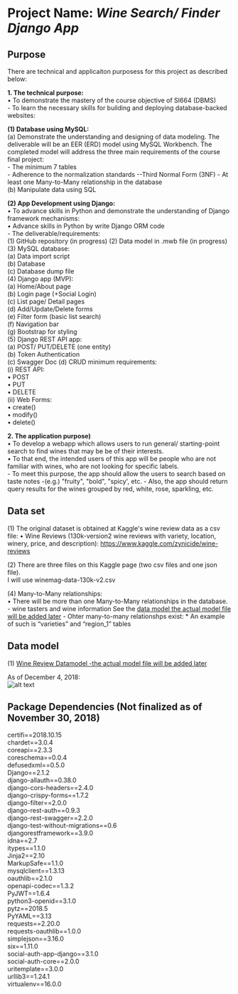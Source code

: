 # Project Name: *Wine Search/ Finder Django App* #  


## Purpose  ##
There are technical and applicaiton purposess for this project as described below:  

**1. The technical purpose:**  
    • To demonstrate the mastery of the course objective of SI664 (DBMS)  
        - To learn the necessary skills for building and deploying database-backed websites:  

**(1) Database using MySQL:**  
            (a) Demonstrate the understanding and designing of data modeling.  The deliverable will be an EER (ERD) 
            model using MySQL Workbench. The completed model will address the three main requirements of the course
             final project:  
             - The minimum 7 tables  
             - Adherence to the normalization standards --Third Normal Form (3NF)
             - At least one Many-to-Many relationship in the database  
            (b) Manipulate data using SQL

**(2) App Development using Django:**  
    • To advance skills in Python and demonstrate the understanding of Django framework 
 mechanisms:  
    • Advance skills in Python by write Django ORM code  
        - The deliverable/requirements:  
            (1) GitHub repository (in progress)
            (2) Data model in .mwb file (in progress)
            (3) MySQL database:  
                (a) Data import script  
                (b) Database  
                (c) Database dump file  
            (4) Django app (MVP):  
                (a) Home/About page  
                (b) Login page (+Social Login)  
                (c) List page/ Detail pages  
                (d) Add/Update/Delete forms  
                (e) Filter form (basic list search)  
                (f) Navigation bar  
                (g) Bootstrap for styling  
            (5) Django REST API app:  
                (a) POST/ PUT/DELETE (one entity)  
                (b) Token Authentication  
                (c) Swagger Doc
                (d) CRUD minimum requirements:  
                    (i) REST API:  
                        • POST  
                        • PUT  
                        • DELETE    
                    (ii) Web Forms:  
                        • create()  
                        • modify()  
                        • delete()  
                                                                   
**2. The application purpose)**  
    • To develop a webapp which allows users to run general/ starting-point search to find wines that 
    may be be of their interests.  
    • To that end, the intended users of this app will be people who are not familiar with wines, who are not
     looking for specific labels.  
        - To meet this purpose, the app should allow the users to search based on taste notes -(e.g.) "fruity", "bold", 
        "spicy', etc.
        - Also, the app should return query results for the wines grouped by red, white, rose, sparkling, etc.
        
## Data set
(1) The original dataset is obtained at Kaggle's wine review data as a csv file:
•	Wine Reviews (130k-version2 wine reviews with variety, location, winery, price, 
and description): <https://www.kaggle.com/zynicide/wine-reviews>  

(2) There are three files on this Kaggle page (two csv files and one json file).  
I will use winemag-data-130k-v2.csv  

(4) Many-to-Many relationships:  
    •	There will be more than one Many-to-Many relationships in the database.  
        - wine tasters and wine information  See the [data model the actual model file will be added later](https://github.com/lopiyuquita/si664finalproject)
        - Ohter many-to-many relationshps exist:
            * An example of such is “varieties” and “region_1” tables


## Data model
(1) [Wine Review Datamodel -the actual model file will be added later](https://github.com/lopiyuquita/si664finalproject)  

As of December 4, 2018:  
![alt text](https://github.com/lopiyuquita/si664finalproject/blob/master/winesearch/static/si664finalprojectdatamodelDec4-1311.png)

## Package Dependencies (Not finalized as of November 30, 2018)
certifi==2018.10.15  
chardet==3.0.4  
coreapi==2.3.3  
coreschema==0.0.4  
defusedxml==0.5.0  
Django==2.1.2  
django-allauth==0.38.0  
django-cors-headers==2.4.0  
django-crispy-forms==1.7.2  
django-filter==2.0.0  
django-rest-auth==0.9.3  
django-rest-swagger==2.2.0  
django-test-without-migrations==0.6  
djangorestframework==3.9.0  
idna==2.7  
itypes==1.1.0  
Jinja2==2.10  
MarkupSafe==1.1.0  
mysqlclient==1.3.13  
oauthlib==2.1.0  
openapi-codec==1.3.2  
PyJWT==1.6.4  
python3-openid==3.1.0  
pytz==2018.5  
PyYAML==3.13  
requests==2.20.0  
requests-oauthlib==1.0.0  
simplejson==3.16.0  
six==1.11.0  
social-auth-app-django==3.1.0  
social-auth-core==2.0.0  
uritemplate==3.0.0  
urllib3==1.24.1  
virtualenv==16.0.0  


